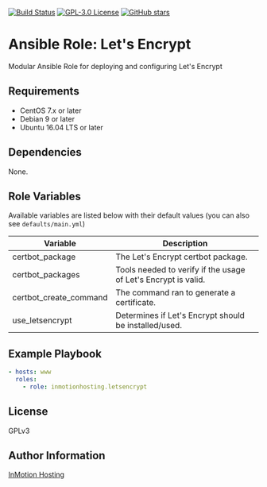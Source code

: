 [![Build Status](https://travis-ci.org/inmotionhosting/ansible-role-letsencrypt.png?branch=master)](https://travis-ci.org/inmotionhosting/ansible-role-letsencrypt) [![GPL-3.0 License](https://img.shields.io/github/license/inmotionhosting/ansible-role-letsencrypt.svg?color=blue)](https://github.com/inmotionhosting/ansible-role-letsencrypt/blob/master/LICENSE) [![GitHub stars](https://img.shields.io/github/stars/inmotionhosting/ansible-role-letsencrypt.svg)](https://github.com/inmotionhosting/ansible-role-letsencrypt/stargazers)

# Ansible Role: Let's Encrypt

Modular Ansible Role for deploying and configuring Let's Encrypt

## Requirements

* CentOS 7.x or later
* Debian 9 or later
* Ubuntu 16.04 LTS or later

## Dependencies

None.

## Role Variables

Available variables are listed below with their default values (you can also see `defaults/main.yml`)

| Variable | Description |
| -------- | ----------- |
| certbot_package | The Let's Encrypt certbot package.
| certbot_packages | Tools needed to verify if the usage of Let's Encrypt is valid.
| certbot_create_command | The command ran to generate a certificate.
| use_letsencrypt | Determines if Let's Encrypt should be installed/used.

## Example Playbook

```yaml
- hosts: www
  roles:
    - role: inmotionhosting.letsencrypt
```

## License

GPLv3

## Author Information

[InMotion Hosting](https://inmotionhosting.com)
